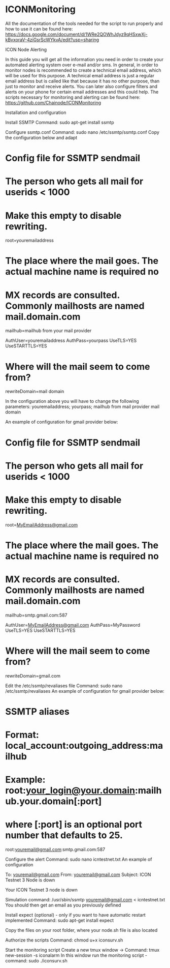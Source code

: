 # ICONMonitoring

All the documentation of the tools needed for the script to run properly and how to use it can be found here: 
https://docs.google.com/document/d/1WRe2QOWhJdyz9qHSxwXj-kBvxoraV-4ziGsrScWYkvA/edit?usp=sharing

ICON Node Alerting



In this guide you will get all the information you need in order to create your automated alerting system over e-mail and/or sms. In general, in order to monitor nodes is recommended to create a technical email address, which will be used for this purpose. A technical email address is just a regular email address but is called like that because it has no other purpose, than just to monitor and receive alerts. You can later also configure filters and alerts on your phone for certain email addresses and this could help. 
The scripts necessary for monitoring and alerting can be found here: https://github.com/Chainode/ICONMonitoring  

Installation and configuration

Install SSMTP
       Command: sudo apt-get install ssmtp

Configure ssmtp.conf
Command: sudo nano /etc/ssmtp/ssmtp.conf
Copy the configuration below and adapt 
# Config file for SSMTP sendmail
# The person who gets all mail for userids < 1000
# Make this empty to disable rewriting.
root=youremailaddress

# The place where the mail goes. The actual machine name is required no
# MX records are consulted. Commonly mailhosts are named mail.domain.com
mailhub=mailhub from your mail provider

AuthUser=youremailaddress
AuthPass=yourpass
UseTLS=YES
UseSTARTTLS=YES

# Where will the mail seem to come from?
rewriteDomain=mail domain

In the configuration above you will have to change the following parameters:
youremailaddress;
yourpass;
mailhub from mail provider
mail domain

An example of configuration for gmail provider below: 
# Config file for SSMTP sendmail
# The person who gets all mail for userids < 1000
# Make this empty to disable rewriting.
root=MyEmailAddress@gmail.com

# The place where the mail goes. The actual machine name is required no
# MX records are consulted. Commonly mailhosts are named mail.domain.com
mailhub=smtp.gmail.com:587

AuthUser=MyEmailAddress@gmail.com
AuthPass=MyPassword
UseTLS=YES
UseSTARTTLS=YES

# Where will the mail seem to come from?
rewriteDomain=gmail.com

Edit the /etc/ssmtp/revaliases file
Command: sudo nano /etc/ssmtp/revaliases
An example of configuration for gmail provider below: 
# SSMTP aliases
#
# Format:       local_account:outgoing_address:mailhub
#
# Example: root:your_login@your.domain:mailhub.your.domain[:port]
# where [:port] is an optional port number that defaults to 25.
root:youremail@gmail.com:smtp.gmail.com:587
 
Configure the alert
       Command: sudo nano icntestnet.txt
       An example of configuration
 
To: youremail@gmail.com
From: youremail@gmail.com
Subject: ICON Testnet 3 Node is down
 
Your ICON Testnet 3 node is down
 
Simulation command: /usr/sbin/ssmtp youremail@gmail.com < icntestnet.txt
You should then get an email as you previously defined
 
Install expect (optional) - only if you want to have automatic restart implemented
Command:  sudo apt-get install expect

Copy the files on your root folder, where your node.sh file is also located 

Authorize the scripts
Command: chmod u+x iconsurv.sh

 
Start the monitoring script
Create a new tmux window -> Command: tmux new-session -s iconalarm
In this window run the monitoring script - command: sudo ./iconsurv.sh

